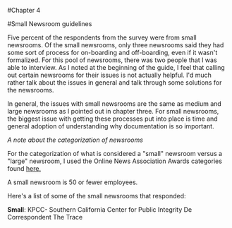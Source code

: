#Chapter 4

#Small Newsroom guidelines

Five percent of the respondents from the survey were from small newsrooms. Of the small newsrooms, only three newsrooms said they had some sort of process for on-boarding and off-boarding, even if it wasn't formalized. For this pool of newsrooms, there was two people that I was able to interview. As I noted at the beginning of the guide, I feel that calling out certain newsrooms for their issues is not actually helpful. I'd much rather talk about the issues in general and talk through some solutions for the newsrooms. 

In general, the issues with small newsrooms are the same as medium and large newsrooms as I pointed out in chapter three. For small newsrooms, the biggest issue with getting these processes put into place is time and general adoption of understanding why documentation is so important. 

*A note about the categorization of newsrooms*

For the categorization of what is considered a "small" newsroom versus a "large" newsroom, I used the Online News Association Awards categories found [here.](https://journalists.org/awards/online-journalism-awards-rules-eligibility/)

A small newsroom is 50 or fewer employees. 

Here's a list of some of the small newsrooms that responded:

**Small**:
KPCC- Southern California
Center for Public Integrity 
De Correspondent
The Trace
